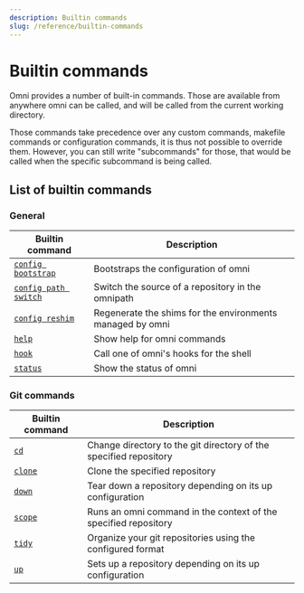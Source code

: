 ```yaml
---
description: Builtin commands
slug: /reference/builtin-commands
---
```


# Builtin commands

Omni provides a number of built-in commands. Those are available from anywhere omni can be called, and will be called from the current working directory.

Those commands take precedence over any custom commands, makefile commands or configuration commands, it is thus not possible to override them. However, you can still write "subcommands" for those, that would be called when the specific subcommand is being called.

## List of builtin commands

### General

| Builtin command         | Description                                               |
|-------------------------|-----------------------------------------------------------|
| [`config bootstrap`](builtin-commands/config/bootstrap) | Bootstraps the configuration of omni |
| [`config path switch`](builtin-commands/config/path/switch) | Switch the source of a repository in the omnipath |
| [`config reshim`](builtin-commands/config/reshim) | Regenerate the shims for the environments managed by omni |
| [`help`](builtin-commands/help) | Show help for omni commands |
| [`hook`](builtin-commands/hook) | Call one of omni's hooks for the shell |
| [`status`](builtin-commands/status) | Show the status of omni |

### Git commands

| Builtin command         | Description                                               |
|-------------------------|-----------------------------------------------------------|
| [`cd`](builtin-commands/cd) | Change directory to the git directory of the specified repository |
| [`clone`](builtin-commands/clone) | Clone the specified repository |
| [`down`](builtin-commands/down) | Tear down a repository depending on its up configuration |
| [`scope`](builtin-commands/scope) | Runs an omni command in the context of the specified repository |
| [`tidy`](builtin-commands/tidy) | Organize your git repositories using the configured format |
| [`up`](builtin-commands/up) | Sets up a repository depending on its up configuration |

